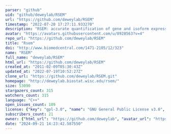 ```yaml
---
parser: "github"
uid: "github/deweylab/RSEM"
url: "https://github.com/deweylab/RSEM"
timestamp: "2022-07-20 17:27:11.933270"
description: "RSEM: accurate quantification of gene and isoform expression from RNA-Seq data"
avatar: "https://avatars.githubusercontent.com/u/8928563?v=4"
repo_url: "https://github.com/deweylab/RSEM"
title: "Rsem"
doi: "http://www.biomedcentral.com/1471-2105/12/323"
name: "RSEM"
full_name: "deweylab/RSEM"
html_url: "https://github.com/deweylab/RSEM"
created_at: "2011-02-09T05:30:43Z"
updated_at: "2022-07-19T10:52:27Z"
clone_url: "https://github.com/deweylab/RSEM.git"
homepage: "http://deweylab.biostat.wisc.edu/rsem/"
size: 53090
stargazers_count: 315
watchers_count: 315
language: "C++"
open_issues_count: 109
license: {"key": "gpl-3.0", "name": "GNU General Public License v3.0", "spdx_id": "GPL-3.0", "url": "https://api.github.com/licenses/gpl-3.0", "node_id": "MDc6TGljZW5zZTk="}
subscribers_count: 21
owner: {"html_url": "https://github.com/deweylab", "avatar_url": "https://avatars.githubusercontent.com/u/8928563?v=4", "login": "deweylab", "type": "Organization"}
date: "2024-09-21 14:23:42.587550"
---
```

